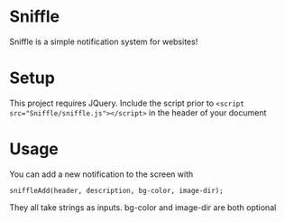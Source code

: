# Sniffle
Sniffle is a simple notification system for websites!

# Setup
This project requires JQuery. Include the script prior to ```<script src="Sniffle/sniffle.js"></script>``` in the header of your document

# Usage
You can add a new notification to the screen with

```sniffleAdd(header, description, bg-color, image-dir);```

They all take strings as inputs. bg-color and image-dir are both optional
